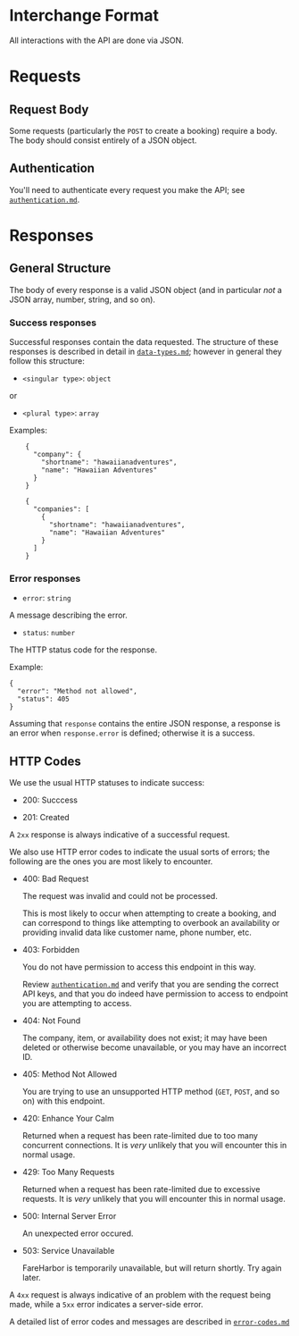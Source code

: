 # Interchange Format

All interactions with the API are done via JSON.

# Requests

## Request Body

Some requests (particularly the `POST` to create a booking) require a body.
The body should consist entirely of a JSON object.

## Authentication

You'll need to authenticate every request you make the API; see [`authentication.md`](authentication.md).

# Responses

## General Structure

The body of every response is a valid JSON object (and in particular *not* a JSON array,
number, string, and so on).

### Success responses

Successful responses contain the data requested.  The structure of these responses is described in detail
in [`data-types.md`](data-types.md); however in general they follow this structure:

* `<singular type>`: `object`

or 

* `<plural type>`: `array`

Examples:

```
    {
      "company": {
        "shortname": "hawaiianadventures",
        "name": "Hawaiian Adventures"
      }
    }
```

``` 
    {
      "companies": [
        {
          "shortname": "hawaiianadventures",
          "name": "Hawaiian Adventures"
        }
      ]
    }
```

### Error responses
 
* `error`: `string`

A message describing the error.

* `status`: `number`

The HTTP status code for the response.

Example:

    {
      "error": "Method not allowed",
      "status": 405
    }

Assuming that `response` contains the entire JSON response, a response is an error when `response.error`
is defined; otherwise it is a success.

## HTTP Codes

We use the usual HTTP statuses to indicate success:

* 200: Succcess

* 201: Created

A `2xx` response is always indicative of a successful request.

We also use HTTP error codes to indicate the usual sorts of errors; the following
are the ones you are most likely to encounter.

* 400: Bad Request

  The request was invalid and could not be processed.

  This is most likely to occur when attempting to create a booking,
  and can correspond to things like attempting to overbook an availability
  or providing invalid data like customer name, phone number, etc.

* 403: Forbidden

  You do not have permission to access this endpoint in this way.
  
  Review [`authentication.md`](authentication.md) and verify that you are sending the
  correct API keys, and that you do indeed have permission to access to
  endpoint you are attempting to access.
  
* 404: Not Found

  The company, item, or availability does not exist; it may have been
  deleted or otherwise become unavailable, or you may have an incorrect ID.

* 405: Method Not Allowed

  You are trying to use an unsupported HTTP method (`GET`, `POST`, and so on)
  with this endpoint.

* 420: Enhance Your Calm

  Returned when a request has been rate-limited due to too many concurrent
  connections. It is *very* unlikely that you will encounter this in normal
  usage.

* 429: Too Many Requests

  Returned when a request has been rate-limited due to excessive requests.
  It is *very* unlikely that you will encounter this in normal usage.

* 500: Internal Server Error

  An unexpected error occured.

* 503: Service Unavailable

  FareHarbor is temporarily unavailable, but will return shortly. Try again later.

A `4xx` request is always indicative of an problem with the request being made,
while a `5xx` error indicates a server-side error.

A detailed list of error codes and messages are described in [`error-codes.md`](error-codes.md)
